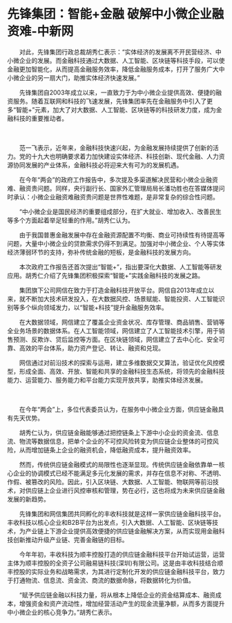 # 先锋集团：智能+金融 破解中小微企业融资难-中新网

　　对此，先锋集团行政总裁胡秀仁表示：“实体经济的发展离不开民营经济、中小微企业的发展。而金融科技通过大数据、人工智能、区块链等科技手段，可以使金融更加智能化，从而提高金融服务效率，降低金融服务成本，打开了服务广大中小微企业的另一扇大门，助推实体经济快速发展。”

　　先锋集团自2003年成立以来，一直致力于为中小微企业提供高效、便捷的融资服务。随着互联网和科技的飞速发展，先锋集团率先在金融服务中引入了更多“智能+”元素，加大了对大数据、人工智能、区块链等的科技研发力度，成为金融科技的重要推动者。

　　

　　范一飞表示，近年来，金融科技快速兴起，为金融发展持续提供了创新的活力。党的十九大也明确要求着力加快建设实体经济、科技创新、现代金融、人力资源协同发展的产业体系，金融科技必将迎来大有可为的发展机遇。

　　在今年“两会”的政府工作报告中，多次提及多渠道解决民营和小微企业融资难、融资贵问题。同样，央行副行长、国家外汇管理局局长潘功胜也在答媒体提问时承认：小微企业融资难融资贵问题是世界性难题，是非常复杂的综合性问题。

　　“中小微企业是国民经济的重要组成部分，在扩大就业、增加收入、改善民生等多个方面起着举足轻重的作用。”胡秀仁认为。

　　由于我国普惠金融发展中存在金融资源配置不均衡、商业可持续性有待提高等问题，大量中小微企业的贷款需求仍得不到满足。加强对中小微企业、个人等实体经济薄弱环节的支持，弥补传统金融的短板，是金融科技的发展方向。

　　本次政府工作报告还首次提出“智能+”，指出要深化大数据、人工智能等研发应用。胡秀仁介绍了先锋集团积极探索“智能+”实践金融科技的发展之路。

　　集团旗下公司网信在致力于打造金融科技开放平台。网信自2013年成立以来，就不断加大技术研发投入，在大数据风控、场景赋能、智能投资、人工智能识别等多个纵向领域发力，以“智能+科技”提升金融服务效率。

　　在大数据领域，网信建立了覆盖企业资金状况、库存管理、商品销售、营销等全业务场景的数据体系。在人工智能领域，网信建立了人工智能技术引擎，用于销售预测、反欺诈、贷后监控等方面。在区块链领域，网信建立了去中心化、安全可靠、高效的平台体系，助力资产登记、转让、融资和兑现。

　　网信通过对前沿技术的探索与运用，建立多维数据交叉算法，验证优化风控模型，形成全面、高效、开放、智能和共享的金融科技生态系统，将领先的金融科技能力、运营能力、服务能力和平台能力实现开放共享，助推实体经济发展。


　　

　　在今年“两会”上，多位代表委员认为，在服务中小微企业方面，供应链金融具有先天优势。

　　胡秀仁认为，供应链金融能够通过把控链条上下游中小企业的资金流、信息流、物流等数据信息，把单个企业的不可控风险转变为供应链企业整体的可控风险，从而增加链条上企业的融资机会，降低融资成本，提升融资效率。

　　然而，传统供应链金融模式的局限性也逐渐显现。传统供应链金融依靠单一核心企业的协调模式已经不能满足多元化发展的需求，并存在信息不对称、不透明、作假、被篡改的风险。因此，引入区块链、大数据、人工智能、物联网等前沿技术，对供应链上企业进行风控审核和管理，势在必行，这也将成为未来供应链金融发展的新趋势。

　　先锋集团和网信集团共同孵化的丰收科技就是这样一家供应链金融科技平台。丰收科技以核心企业和B2B平台为出发点，引入大数据、人工智能、区块链等技术，为产业链上下游企业提供高效便捷的供应链金融解决方案，从而实现用金融科技创新推动升级产业链、完善金融链的目标。


　　今年年初，丰收科技为顺丰控股打造的供应链金融科技平台开始试运营，运营主体为顺丰控股的全资子公司融易链科技(深圳)有限公司。这是由丰收科技结合顺丰控股的实际业务和战略需求，为其进行定制化开发的供应链金融科技平台，致力于打通物流、信息流、资金流、商流的数据命脉，将数据转化为价值。

　　“赋予供应链金融以科技力量，将从根本上降低企业的资金结算成本、融资成本，增强资金和资产流动性，增加经营活动产生的现金流量净额，从而多方面提升中小微企业的核心竞争力。”胡秀仁表示。
